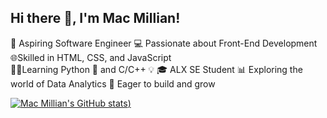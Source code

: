 ## Hi there 👋, I'm Mac Millian!

🌱 Aspiring Software Engineer 
💻 Passionate about Front-End Development  
🌐Skilled in HTML, CSS, and JavaScript  
👩‍💻Learning Python 🐍 and C/C++ 💡
🎓 ALX SE Student 
📊 Exploring the world of Data Analytics 
🚀 Eager to build and grow


<!-- GitHub stats from https://github.com/anuraghazra/github-readme-stats -->
[![Mac Millian's GitHub stats](https://github-readme-stats.vercel.app/api?username=macmillianzungene&show_icons=true&theme=radical&show_icons=true))](https://github.com/anuraghzra/github-readme-stats)
